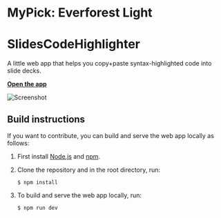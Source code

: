 # MyPick: Everforest Light

# SlidesCodeHighlighter
A little web app that helps you copy+paste syntax-highlighted code into slide decks.

**[Open the app](https://zachary-lee-jaeho.github.io/SlidesCodeHighlighter/)**

![Screenshot](https://raw.githubusercontent.com/zachary-lee-jaeho/SlidesCodeHighlighter/main/screenshot.png)


## Build instructions

If you want to contribute, you can build and serve the web app locally as follows:

  1. First install [Node.js](https://nodejs.org/) and [npm](https://www.npmjs.com/).

  2. Clone the repository and in the root directory, run:

     ```
     $ npm install
     ```

  4. To build and serve the web app locally, run:

     ```
     $ npm run dev
     ```
